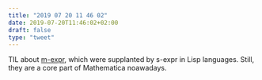 ```yaml
---
title: "2019 07 20 11 46 02"
date: 2019-07-20T11:46:02+02:00
draft: false
type: "tweet"
---
```

TIL about [m-expr](https://en.m.wikipedia.org/wiki/M-expression), which were supplanted by s-expr in Lisp languages. Still, they are a core part of Mathematica noawadays.
